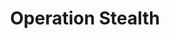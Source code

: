 ---
mission_id: stealth
editorsChoice:
title: "Operation Stealth"
authors: 
    - "David Lovejoy"
date:
filename: "dml-df10.zip"
description: "This level is meant to replace the Tak Base level, and has the same plot. Imperials have destroyed the Rebel base in the city of Talay with their new weapon, the Dark Trooper. You are needed to find some evidence of this weapon. The power is still off, so you will need to turn it on. The Imperials have had a week to prepare themselves, so beware."
cover: "stealth.png"
levelReplaced:	TALAY
difficulty: yes
bm:	yes
fme: no
wax: no
three_do: yes
voc: yes
gmd: no
vue: yes
lfd: no
base: "New level from scratch" 
editors: "DFUSE100"

---